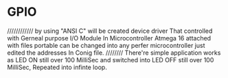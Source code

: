 # GPIO
////////////
by using "ANSI C" will be created device driver That controlled with Gerneal purpose I/O Module In Microcontroller Atmega 16
attached with files portable can be changed into any perfer microcontroller just edited the addresses In Conig file.
////////
There're simple application works as LED ON still over 100 MilliSec and switched into LED OFF still over 100 MilliSec, 
Repeated into infinte loop.
